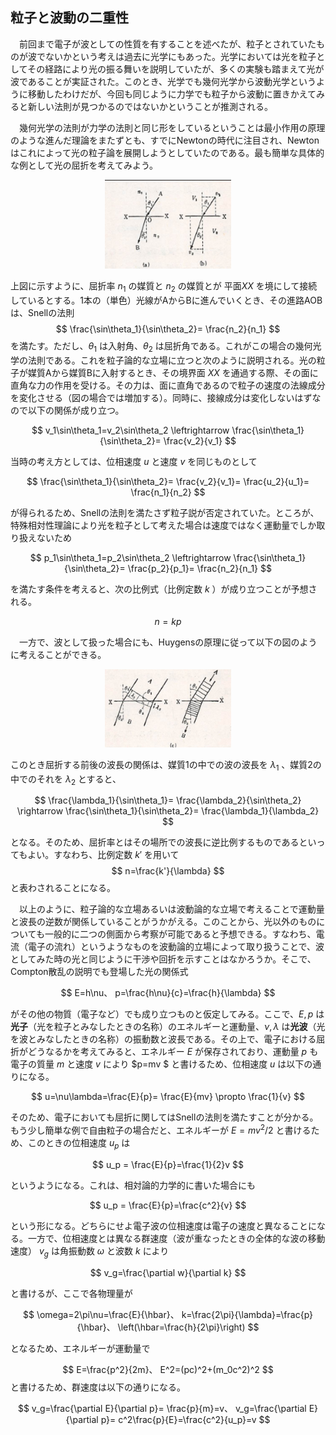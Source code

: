
## 粒子と波動の二重性

　前回まで電子が波としての性質を有することを述べたが、粒子とされていたものが波でないかという考えは過去に光学にもあった。光学においては光を粒子としてその経路により光の振る舞いを説明していたが、多くの実験も踏まえて光が波であることが実証された。このとき、光学でも幾何光学から波動光学というように移動したわけだが、今回も同じように力学でも粒子から波動に置きかえてみると新しい法則が見つかるのではないかということが推測される。

　幾何光学の法則が力学の法則と同じ形をしているということは最小作用の原理のような進んだ理論をまたずとも、すでにNewtonの時代に注目され、Newtonはこれによって光の粒子論を展開しようとしていたのである。最も簡単な具体的な例として光の屈折を考えてみよう。

<p align="center">
    <img width="40%"
        src="images/newton_refraction.png">
</p>

上図に示すように、屈折率 $n_1$ の媒質と $n_2$ の媒質とが 平面$XX$ を境にして接続しているとする。1本の（単色）光線がAからBに進んでいくとき、その進路AOBは、Snellの法則
$$
    \frac{\sin\theta_1}{\sin\theta_2}=
    \frac{n_2}{n_1}
$$
を満たす。ただし、$\theta_1$ は入射角、$\theta_2$ は屈折角である。これがこの場合の幾何光学の法則である。これを粒子論的な立場に立つと次のように説明される。光の粒子が媒質Aから媒質Bに入射するとき、その境界面 $XX$ を通過する際、その面に直角な力の作用を受ける。その力は、面に直角であるので粒子の速度の法線成分を変化させる（図の場合では増加する）。同時に、接線成分は変化しないはずなので以下の関係が成り立つ。

$$
    v_1\sin\theta_1=v_2\sin\theta_2
    \leftrightarrow
    \frac{\sin\theta_1}{\sin\theta_2}=
    \frac{v_2}{v_1}
$$

当時の考え方としては、位相速度 $u$ と速度 $v$ を同じものとして

$$
    \frac{\sin\theta_1}{\sin\theta_2}=
    \frac{v_2}{v_1}=
    \frac{u_2}{u_1}=
    \frac{n_1}{n_2}
$$

が得られるため、Snellの法則を満たさず粒子説が否定されていた。ところが、特殊相対性理論により光を粒子として考えた場合は速度ではなく運動量でしか取り扱えないため

$$
    p_1\sin\theta_1=p_2\sin\theta_2
    \leftrightarrow
    \frac{\sin\theta_1}{\sin\theta_2}=
    \frac{p_2}{p_1}=
    \frac{n_2}{n_1}
$$

を満たす条件を考えると、次の比例式（比例定数 $k$ ）が成り立つことが予想される。

$$
    n=kp
$$

　一方で、波として扱った場合にも、Huygensの原理に従って以下の図のように考えることができる。

<p align="center">
    <img width="40%"
        src="images/huygens_refraction.png">
</p>

このとき屈折する前後の波長の関係は、媒質1の中での波の波長を $\lambda_1$ 、媒質2の中でのそれを $\lambda_2$ とすると、

$$
    \frac{\lambda_1}{\sin\theta_1}=
    \frac{\lambda_2}{\sin\theta_2}
    \rightarrow
    \frac{\sin\theta_1}{\sin\theta_2}=
    \frac{\lambda_1}{\lambda_2}
$$

となる。そのため、屈折率とはその場所での波長に逆比例するものであるといってもよい。すなわち、比例定数 $k'$ を用いて
$$
    n=\frac{k'}{\lambda}
$$
と表わされることになる。

　以上のように、粒子論的な立場あるいは波動論的な立場で考えることで運動量と波長の逆数が関係していることがうかがえる。このことから、光以外のものについても一般的に二つの側面から考察が可能であると予想できる。すなわち、電流（電子の流れ）というようなものを波動論的立場によって取り扱うことで、波としてみた時の光と同じように干渉や回折を示すことはなかろうか。そこで、Compton散乱の説明でも登場した光の関係式

$$
    E=h\nu、
    p=\frac{h\nu}{c}=\frac{h}{\lambda}
$$

がその他の物質（電子など）でも成り立つものと仮定してみる。ここで、$E,p$ は**光子**（光を粒子とみなしたときの名称）のエネルギーと運動量、$\nu,\lambda$ は**光波**（光を波とみなしたときの名称）の振動数と波長である。その上で、電子における屈折がどうなるかを考えてみると、エネルギー $E$ が保存されており、運動量 $p$ も電子の質量 $m$ と速度 $v$ により $p=mv
$ と書けるため、位相速度 $u$ は以下の通りになる。

$$
    u=\nu\lambda=\frac{E}{p}=
    \frac{E}{mv}
    \propto
    \frac{1}{v}
$$

そのため、電子においても屈折に関してはSnellの法則を満たすことが分かる。もう少し簡単な例で自由粒子の場合だと、エネルギーが $E=mv^2/2$ と書けるため、このときの位相速度 $u_p$ は

$$
    u_p = \frac{E}{p}=\frac{1}{2}v
$$

というようになる。これは、相対論的力学的に書いた場合にも

$$
    u_p = \frac{E}{p}=\frac{c^2}{v}
$$

という形になる。どちらにせよ電子波の位相速度は電子の速度と異なることになる。一方で、位相速度とは異なる群速度（波が重なったときの全体的な波の移動速度） $v_g$ は角振動数 $\omega$ と波数 $k$ により

$$
    v_g=\frac{\partial w}{\partial k}
$$

と書けるが、ここで各物理量が

$$
    \omega=2\pi\nu=\frac{E}{\hbar}、
    k=\frac{2\pi}{\lambda}=\frac{p}{\hbar}、
    \left(\hbar=\frac{h}{2\pi}\right)
$$

となるため、エネルギーが運動量で

$$
    E=\frac{p^2}{2m}、
    E^2=(pc)^2+(m_0c^2)^2
$$
と書けるため、群速度は以下の通りになる。

$$
    v_g=\frac{\partial E}{\partial p}=
    \frac{p}{m}=v、
    v_g=\frac{\partial E}{\partial p}=
    c^2\frac{p}{E}=\frac{c^2}{u_p}=v
$$